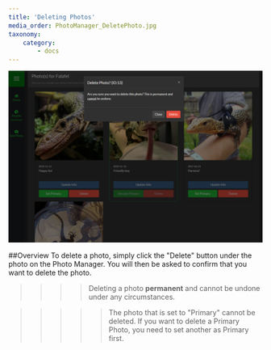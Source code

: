 ```yaml
---
title: 'Deleting Photos'
media_order: PhotoManager_DeletePhoto.jpg
taxonomy:
    category:
        - docs
---
```


![](PhotoManager_DeletePhoto.jpg)

##Overview
To delete a photo, simply click the "Delete" button under the photo on the Photo Manager. You will then be asked to confirm that you want to delete the photo.

>>>> Deleting a photo **permanent** and cannot be undone under any circumstances.

<!--
Separator
-->

>>>>> The photo that is set to "Primary" cannot be deleted. If you want to delete a Primary Photo, you need to set another as Primary first.